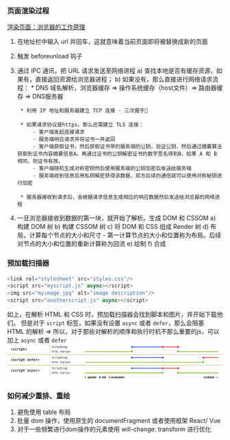 ### 页面渲染过程
[渲染页面：浏览器的工作原理](https://developer.mozilla.org/zh-CN/docs/Web/Performance/How_browsers_work)
1. 在地址栏中输入 url 并回车，这就意味着当前页面即将被替换成新的页面

2. 触发 beforeunload 钩子

3. 通过 IPC 通讯，把 URL 请求发送至网络进程
    a) 查找本地是否有缓存资源，如果有，直接返回资源给浏览器进程；
    b) 如果没有，那么直接进行网络请求流程：
        * DNS 域名解析，浏览器缓存 => 操作系统缓存（host文件）=> 路由器缓存 => DNS服务器

        * 利用 IP 地址和服务器建立 TCP 连接 - 三次握手🤝

        * 如果请求协议是https，那么还需建立 TLS 连接：
            - 客户端发起连接请求
            - 服务端响应请求并将证书一并返回
            - 客户端获取证书，然后获取证书带的服务端的公钥，验证公钥，然后通过摘要算法获取到证书内容摘要信息A。再通过证书的公钥解密证书的数字签名得到B，如果 A 和 B 相同，则证书有效。
            - 客户端随机生成对称密钥然后使用服务端的公钥加密后发送给服务端
            - 服务端收到信息后用私钥解密获得该数据，双方后续的通信就可以使用对称秘钥进行加密

        * 服务器接收到请求后，会根据请求信息生成相应的响应数据然后发送给浏览器的网络进程

4. 一旦浏览器接收到数据的第一块，就开始了解析。生成 DOM 和 CSSOM
    a) 构建 DOM 树
    b) 构建 CSSOM 树
    c) 将 DOM 和 CSS 组成 Render 树
    d) 布局，计算每个节点的大小和尺寸 - 第一计算节点的大小和位置称为布局。后续对节点的大小和位置的重新计算称为回流
    e) 绘制
    f) 合成

### 预加载扫描器
```js
<link rel="stylesheet" src="styles.css"/>
<script src="myscript.js" async></script>
<img src="myimage.jpg" alt="image description"/>
<script src="anotherscript.js" async></script>
```
如上，在解析 HTML 和 CSS 时，预加载扫描器会找到脚本和图片，并开始下载他们。
但是对于 `script` 标签，如果没有设置 `async` 或者 `defer`，那么会阻塞 HTML 的解析
=> 所以，对于那些对解析的顺序和执行时机不那么重要的js，可以加上 `async` 或者 `defer`
![](./async%26defer.jpeg)

### 如何减少重排、重绘
1. 避免使用 table 布局
2. 批量 dom 操作，使用原生的 documentFragment 或者使用框架 React/ Vue
3. 对于一些频繁进行dom操作的元素使用 will-change: transform 进行优化